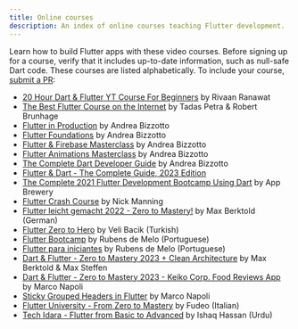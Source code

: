 ```yaml
---
title: Online courses
description: An index of online courses teaching Flutter development.
---
```


Learn how to build Flutter apps with these video courses.
Before signing up for a course, verify that it includes
up-to-date information, such as null-safe Dart code.
These courses are listed alphabetically.
To include your course, [submit a PR][]:

* [20 Hour Dart & Flutter YT Course For Beginners][] by Rivaan Ranawat
* [The Best Flutter Course on the Internet][] by Tadas Petra & Robert Brunhage
* [Flutter in Production][] by Andrea Bizzotto
* [Flutter Foundations][] by Andrea Bizzotto
* [Flutter & Firebase Masterclass][] by Andrea Bizzotto
* [Flutter Animations Masterclass][] by Andrea Bizzotto
* [The Complete Dart Developer Guide][] by Andrea Bizzotto
* [Flutter & Dart - The Complete Guide, 2023 Edition][]
* [The Complete 2021 Flutter Development Bootcamp Using Dart][] by App Brewery
* [Flutter Crash Course][] by Nick Manning
* [Flutter leicht gemacht 2022 - Zero to Mastery!][] by Max Berktold (German)
* [Flutter Zero to Hero][] by Veli Bacik (Turkish)
* [Flutter Bootcamp][] by Rubens de Melo (Portuguese)
* [Flutter para iniciantes][] by Rubens de Melo (Portuguese)
* [Dart & Flutter - Zero to Mastery 2023 + Clean Architecture][] by Max Berktold & Max Steffen
* [Dart & Flutter - Zero to Mastery 2023 - Keiko Corp. Food Reviews App][] by Marco Napoli
* [Sticky Grouped Headers in Flutter][] by Marco Napoli
* [Flutter University - From Zero to Mastery][] by Fudeo (Italian)
* [Tech Idara - Flutter from Basic to Advanced][] by Ishaq Hassan (Urdu)
  
[20 Hour Dart & Flutter YT Course For Beginners]: https://youtu.be/CzRQ9mnmh44
[The Best Flutter Course on the Internet]: https://www.hungrimind.com/learn/flutter
[Flutter in Production]: https://codewithandrea.com/courses/flutter-in-production/
[Flutter Foundations]: https://codewithandrea.com/courses/flutter-foundations/
[Flutter & Firebase Masterclass]: https://codewithandrea.com/courses/flutter-firebase-masterclass/
[Flutter Animations Masterclass]: https://codewithandrea.com/courses/flutter-animations-masterclass/
[The Complete Dart Developer Guide]: https://codewithandrea.com/courses/complete-dart-guide/
[Flutter & Dart - The Complete Guide, 2023 Edition]: https://www.udemy.com/course/learn-flutter-dart-to-build-ios-android-apps/
[The Complete 2021 Flutter Development Bootcamp Using Dart]: https://www.appbrewery.co/p/flutter-development-bootcamp-with-dart/
[Flutter Crash Course]: https://fluttercrashcourse.com/
[Flutter leicht gemacht 2022 - Zero to Mastery!]: https://www.udemy.com/course/dart-flutter-leicht-gemacht/
[Flutter Zero to Hero]: {{site.yt.playlist}}PL1k5oWAuBhgXdw1BbxVGxxWRmkGB1C11l
[Flutter Bootcamp]: https://flutterbootcamp.com.br
[Flutter para iniciantes]: {{site.yt.playlist}}PLS4cqF1_X2syzBpkoSwtmKoREgnp1MhTn
[Dart & Flutter - Zero to Mastery 2023 + Clean Architecture]: https://www.udemy.com/course/flutter-made-easy-zero-to-mastery/?referralCode=CCBFCD16CC71F359EE3C
[Dart & Flutter - Zero to Mastery 2023 - Keiko Corp. Food Reviews App]: https://academy.zerotomastery.io/courses/2092303/lectures/47623876
[Sticky Grouped Headers in Flutter]: https://academy.droidcon.com/course/sticky-grouped-headers-in-flutter
[Flutter University - From Zero to Mastery]: https://www.fudeo.it/?utm_source=flutter_dev
[Tech Idara - Flutter from Basic to Advanced]: https://www.youtube.com/playlist?list=PLX97VxArfzkmXeUqUxeKW7XS8oYraH7A5
[submit a PR]: {{site.repo.this}}/pulls
